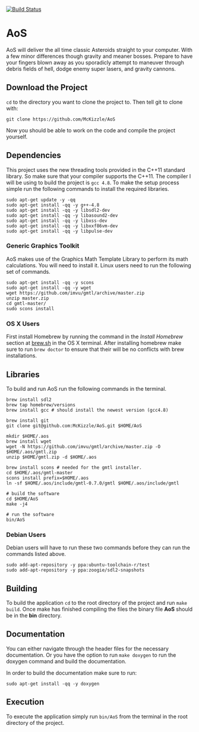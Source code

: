 [![Build Status](https://travis-ci.org/McKizzle/AoS.png?branch=master)](https://travis-ci.org/McKizzle/AoS)

AoS
===

AoS will deliver the all time classic Asteroids straight to your computer. 
With a few minor differences though gravity and meaner bosses. 
Prepare to have your fingers blown away as you sporadicly attempt to maneuver through debris fields of hell, dodge enemy super lasers, and gravity cannons. 

## Download the Project
`cd` to the directory you want to clone the project to. Then tell git to clone with:

    git clone https://github.com/McKizzle/AoS

Now you should be able to work on the code and compile the project yourself. 

## Dependencies
This project uses the new threading tools provided in the C++11 standard library. 
So make sure that your compiler supports the C++11. 
The compiler I will be using to build the project is `gcc 4.8`. To make the setup process simple run the following
commands to install the required libraries.

    sudo apt-get update -y -qq
    sudo apt-get install -qq -y g++-4.8
    sudo apt-get install -qq -y libsdl2-dev
    sudo apt-get install -qq -y libasound2-dev
    sudo apt-get install -qq -y libxss-dev
    sudo apt-get install -qq -y libxxf86vm-dev
    sudo apt-get install -qq -y libpulse-dev

### Generic Graphics Toolkit
AoS makes use of the Graphics Math Template Library to perform its math calculations. You will need to install it. Linux users need to run the following set of commands. 

    sudo apt-get install -qq -y scons 
    sudo apt-get install -qq -y wget
    wget https://github.com/imvu/gmtl/archive/master.zip
    unzip master.zip
    cd gmtl-master/
    sudo scons install

### OS X Users
First install Homebrew by running the command in the _Install Homebrew_ section at [brew.sh](http://brew.sh/) in the OS X terminal. 
After installing homebrew make sure to run `brew doctor` to ensure that their will be no conflicts with brew installations. 

## Libraries
To build and run AoS run the following commands in the terminal.  

    brew install sdl2
    brew tap homebrew/versions
    brew install gcc # should install the newest version (gcc4.8)    

    brew install git
    git clone git@github.com:McKizzle/AoS.git $HOME/AoS

    mkdir $HOME/.aos 
    brew install wget
    wget -N https://github.com/imvu/gmtl/archive/master.zip -O $HOME/.aos/gmtl.zip
    unzip $HOME/gmtl.zip -d $HOME/.aos

    brew install scons # needed for the gmtl installer. 
    cd $HOME/.aos/gmtl-master
    scons install prefix=$HOME/.aos
    ln -sf $HOME/.aos/include/gmtl-0.7.0/gmtl $HOME/.aos/include/gmtl

    # build the software
    cd $HOME/AoS
    make -j4

    # run the software
    bin/AoS

### Debian Users
Debian users will have to run these two commands before they can run the commands listed above. 

    sudo add-apt-repository -y ppa:ubuntu-toolchain-r/test 
    sudo add-apt-repository -y ppa:zoogie/sdl2-snapshots

## Building
To build the application `cd` to the root directory of the project and run ``make build``. 
Once make has finished compiling the files the binary file __AoS__ should be in the __bin__ directory.

## Documentation
You can either navigate through the header files for the necessary documentation. Or you have the
option to run ``make doxygen`` to run the doxygen command and build the documentation. 

In order to build the documentation make sure to run:

    sudo apt-get install -qq -y doxygen

## Execution
To execute the application simply run ``bin/AoS`` from the terminal in the root directory of the project. 



